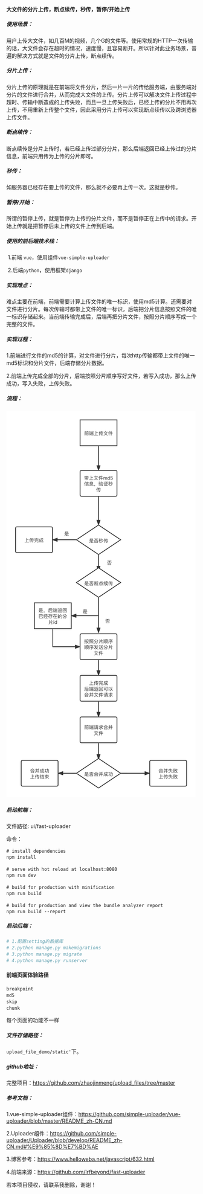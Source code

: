 #### 大文件的分片上传，断点续传，秒传，暂停/开始上传

##### 使用场景：

​		用户上传大文件，如几百M的视频，几个G的文件等。使用常规的HTTP一次传输的话，大文件会存在超时的情况，速度慢，且容易断开。所以针对此业务场景，普遍的解决方式就是文件的分片上传，断点续传。

##### 分片上传：

​		分片上传的原理就是在前端将文件分片，然后一片一片的传给服务端，由服务端对分片的文件进行合并，从而完成大文件的上传。分片上传可以解决文件上传过程中超时、传输中断造成的上传失败，而且一旦上传失败后，已经上传的分片不用再次上传，不用重新上传整个文件，因此采用分片上传可以实现断点续传以及跨浏览器上传文件。

##### 断点续传：

​		断点续传是分片上传时，若已经上传过部分分片，那么后端返回已经上传过的分片信息，前端只用传为上传的分片即可。

##### 秒传：

​		如服务器已经存在要上传的文件，那么就不必要再上传一次。这就是秒传。

##### 暂停/开始：

​		所谓的暂停上传，就是暂停为上传的分片文件，而不是暂停正在上传中的请求。开始上传就是把暂停后未上传的文件上传到后端。



##### 使用的前后端技术栈：

​			1.前端 `vue`，使用组件`vue-simple-uploader`

​			2.后端`python`，使用框架`django`

##### 实现难点：

​		难点主要在前端，前端需要计算上传文件的唯一标识，使用md5计算。还需要对文件进行分片。每次传输时都带上文件的唯一标识，后端把分片信息按照文件的唯一标识存储起来。当前端传输完成后，后端再把分片文件，按照分片顺序写成一个完整的文件。

##### 实现过程：

​		1.前端进行文件的md5的计算，对文件进行分片，每次http传输都带上文件的唯一md5标识和分片文件，后端存储分片数据。

​		2.前端上传完成全部的分片，后端按照分片顺序写好文件，若写入成功，那么上传成功，写入失败，上传失败。



##### 流程：



![大文件上传流程](https://github.com/zhaojinmeng/upload_files/blob/master/utils/%E5%A4%A7%E6%96%87%E4%BB%B6%E4%B8%8A%E4%BC%A0%E6%B5%81%E7%A8%8B.png)



##### 启动前端：

文件路径: ui/fast-uploader

命令：

```shell
# install dependencies
npm install

# serve with hot reload at localhost:8080
npm run dev

# build for production with minification
npm run build

# build for production and view the bundle analyzer report
npm run build --report
```

##### 启动后端：

```python
# 1.配置setting的数据库
# 2.python manage.py makemigrations
# 3.python manage.py migrate
# 4.python manage.py runserver
```

#### 前端页面体验路径
```js
breakpoint
md5
skip
chunk
```
每个页面的功能不一样

##### 文件存储路径：

`upload_file_demo/static'`下。

##### github地址：

完整项目：https://github.com/zhaojinmeng/upload_files/tree/master

##### 参考文档：

1.vue-simple-uploader组件：https://github.com/simple-uploader/vue-uploader/blob/master/README_zh-CN.md

2.Uploader组件：https://github.com/simple-uploader/Uploader/blob/develop/README_zh-CN.md#%E9%85%8D%E7%BD%AE

3.博客参考：https://www.helloweba.net/javascript/632.html

4.前端来源：https://github.com/lrfbeyond/fast-uploader

若本项目侵权，请联系我删除，谢谢！






